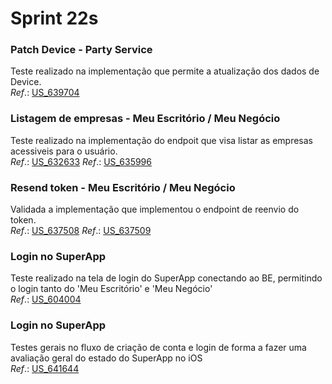 # Sprint 22s

### Patch Device - Party Service
Teste realizado na implementação que permite a atualização dos dados de Device.</br>
*Ref*.: [US_639704](https://dev.azure.com/tr-ggo/TR%20Fintech/_workitems/edit/639704)

### Listagem de empresas - Meu Escritório / Meu Negócio
Teste realizado na implementação do endpoit que visa listar as empresas acessiveis para o usuário.</br>
*Ref*.: [US_632633](https://dev.azure.com/tr-ggo/TR%20Fintech/_workitems/edit/632633)
*Ref*.: [US_635996](https://dev.azure.com/tr-ggo/TR%20Fintech/_workitems/edit/635996)

### Resend token - Meu Escritório / Meu Negócio
Validada a implementação que implementou o endpoint de reenvio do token.</br>
*Ref*.: [US_637508](https://dev.azure.com/tr-ggo/TR%20Fintech/_workitems/edit/637508)
*Ref*.: [US_637509](https://dev.azure.com/tr-ggo/TR%20Fintech/_workitems/edit/637509)

### Login no SuperApp
Teste realizado na tela de login do SuperApp conectando ao BE, permitindo o login tanto do 'Meu Escritório' e 'Meu Negócio'</br>
*Ref*.: [US_604004](https://dev.azure.com/tr-ggo/TR%20Fintech/_workitems/edit/604004)

### Login no SuperApp
Testes gerais no fluxo de criação de conta e login de forma a fazer uma avaliação geral do estado do SuperApp no iOS</br>
*Ref*.: [US_641644](https://dev.azure.com/tr-ggo/TR%20Fintech/_workitems/edit/641644)